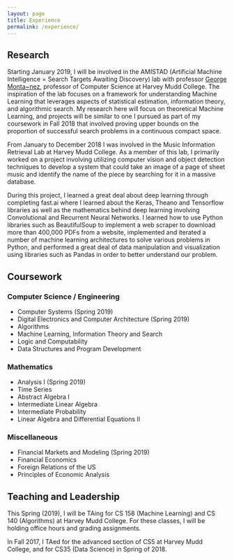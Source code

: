 ```yaml
---
layout: page
title: Experience
permalink: /experience/
---
```


## Research

Starting January 2019, I will be involved in the AMISTAD (Artificial Machine Intelligence = Search Targets Awaiting Discovery) lab with professor [George Monta\~nez](http://www.cs.cmu.edu/~gmontane/), professor of Computer Science at Harvey Mudd College. The inspiration of the lab focuses on a framework for understanding Machine Learning that leverages aspects of statistical estimation, information theory, and algorithmic search. 
My research here will focus on theoretical Machine Learning, and projects will be similar to one I pursued as part of my coursework in Fall 2018 that involved proving upper bounds on the proportion of successful search problems in a continuous compact space. 

From January to December 2018 I was involved in the Music Information Retrieval Lab at Harvey Mudd College. As a member of this lab, I primarily worked on a project involving utilizing computer vision and object detection techniques to develop a system that could take an image of a page of sheet music and identify the name of the piece by searching for it in a massive database.

During this project, I learned a great deal about deep learning through completing fast.ai where I learned about the Keras, Theano and Tensorflow libraries as well as the mathematics behind deep learning involving Convolutional and Recurrent Neural Networks. I learned how to use Python libraries such as BeautifulSoup to implement a web scraper to download more than 400,000 PDFs from a website, implemented and iterated a number of machine learning architectures to solve various problems in Python, and performed a great deal of data manipulation and visualization using libraries such as Pandas in order to better understand our problem. 

## Coursework

### Computer Science / Engineering

- Computer Systems (Spring 2019)
- Digital Electronics and Computer Architecture (Spring 2019)
- Algorithms
- Machine Learning, Information Theory and Search
- Logic and Computability
- Data Structures and Program Development

### Mathematics

- Analysis I (Spring 2019)
- Time Series
- Abstract Algebra I
- Intermediate Linear Algebra
- Intermediate Probability
- Linear Algebra and Differential Equations II

### Miscellaneous

- Financial Markets and Modeling (Spring 2019)
- Financial Economics
- Foreign Relations of the US
- Principles of Economic Analysis

## Teaching and Leadership

This Spring (2019), I will be TAing for CS 158 (Machine Learning) and CS 140 (Algorithms) at Harvey Mudd College. For these classes, I will be holding office hours and grading assignments. 

In Fall 2017, I TAed for the advanced section of CS5 at Harvey Mudd College, and for CS35 (Data Science) in Spring of 2018.
